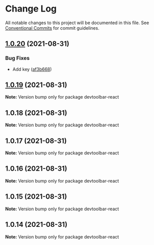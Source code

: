 # Change Log

All notable changes to this project will be documented in this file.
See [Conventional Commits](https://conventionalcommits.org) for commit guidelines.

## [1.0.20](https://github.com/JacobParis/devtoolbar/compare/devtoolbar-react@1.0.19...devtoolbar-react@1.0.20) (2021-08-31)


### Bug Fixes

* Add key ([af3b668](https://github.com/JacobParis/devtoolbar/commit/af3b6680b842caf12ca8d4511dcf6d742d8db84f))





## [1.0.19](https://github.com/JacobParis/devtoolbar/compare/devtoolbar-react@1.0.18...devtoolbar-react@1.0.19) (2021-08-31)

**Note:** Version bump only for package devtoolbar-react





## 1.0.18 (2021-08-31)

**Note:** Version bump only for package devtoolbar-react





## 1.0.17 (2021-08-31)

**Note:** Version bump only for package devtoolbar-react





## 1.0.16 (2021-08-31)

**Note:** Version bump only for package devtoolbar-react





## 1.0.15 (2021-08-31)

**Note:** Version bump only for package devtoolbar-react





## 1.0.14 (2021-08-31)

**Note:** Version bump only for package devtoolbar-react
